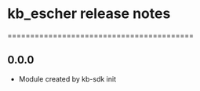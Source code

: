 # kb_escher release notes
=========================================

0.0.0
-----
* Module created by kb-sdk init
